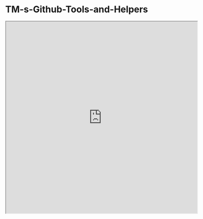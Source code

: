 TM-s-Github-Tools-and-Helpers
=============================
<iframe src="https://webbrain.com/brain/brain/9F4768AF-1627-F815-9F48-DAE8B2DE01B4/options/default" style="width:600px; height:600px"></iframe>
